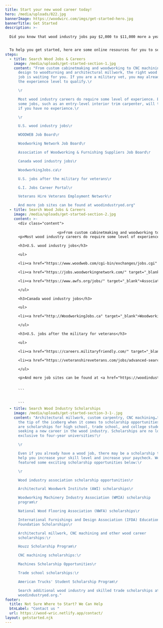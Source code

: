 ```yaml
---
title: Start your new wood career today!
hero: /media/uploads/822.jpg
bannerImage: https://woodwirc.com/imgs/get-started-hero.jpg
bannerTitle: Get Started
description: >-
  
  Did you know that wood industry jobs pay $2,000 to $11,000 more a year than many jobs that require a bachelor’s degree? What’s more, you can sometimes get paid while starting an entry-level woodworking job or other wood industry position while you train as an apprentice.


  To help you get started, here are some online resources for you to search for current jobs in the wood industry. No experience? No problem. Search the scholarship and apprenticeship opportunities below, to get the experience you need. In many cases, employers are looking for current apprentices to hire for entry-level jobs!
steps:
  - title: Search Wood Jobs & Careers
    image: /media/uploads/get-started-section-1.jpg
    content: "From custom cabinetmaking and woodworking to CNC machining and CAD
      design to woodturning and architectural millwork, the right wood industry
      job is waiting for you. If you are a military vet, you may already have
      the experience level to qualify.\r

      \r

      Most wood industry careers do require some level of experience. But
      some jobs, such as an entry-level interior trim carpenter, will train you
      if you have no experience.\r

      \r

      U.S. wood industry jobs\r

      WOODWEB Job Board\r

      Woodworking Network Job Board\r

      Association of Woodworking & Furnishing Suppliers Job Board\r

      Canada wood industry jobs\r

      WoodworkingJobs.ca\r

      U.S. jobs after the military for veterans\r

      G.I. Jobs Career Portal\r

      Veterans Hire Veterans Employment Network\r

      And more job sites can be found at woodindustryed.org"
  - title: Search Wood Jobs & Careers
    image: /media/uploads/get-started-section-2.jpg
    content: >-
      <div class="content">
      					
      					<p>From custom cabinetmaking and woodworking to CNC machining and CAD design to woodturning and architectural millwork, the right wood industry job is waiting for you. If you are a military vet, you may already have the experience level to qualify.</p>
      <p>Most wood industry careers do require some level of experience. But some jobs, such as an entry-level interior trim carpenter, will train you if you have no experience.</p>

      <h3>U.S. wood industry jobs</h3>

      <ul>

      <li><a href="https://www.woodweb.com/cgi-bin/exchanges/jobs.cgi" target="_blank">WOODWEB Job Board</a></li>

      <li><a href="https://jobs.woodworkingnetwork.com/" target="_blank">Woodworking Network Job Board</a></li>

      <li><a href="https://www.awfs.org/jobs/" target="_blank">Association of Woodworking &amp; Furnishing Suppliers Job Board</a></li>

      </ul>

      <h3>Canada wood industry jobs</h3>

      <ul>

      <li><a href="http://WoodworkingJobs.ca" target="_blank">WoodworkingJobs.ca</a></li>

      </ul>

      <h3>U.S. jobs after the military for veterans</h3>

      <ul>

      <li><a href="https://careers.militaryfriendly.com/" target="_blank">G.I. Jobs Career Portal</a></li>

      <li><a href="https://veteranshireveterans.com/jobs/advanced-search/" target="_blank">Veterans Hire Veterans Employment Network</a></li>

      </ul>

      <p>And more job sites can be found at <a href="https://woodindustryed.org/career-info-jobs/" target="_blank">woodindustryed.org</a></p>


      ```


      ```
  - title: Search Wood Industry Scholarships
    image: /media/uploads/get-started-section-3-1-.jpg
    content: "Architectural millwork, custom carpentry, CNC machining…these are just
      the tip of the iceberg when it comes to scholarship opportunities. There
      are scholarships for high school, trade school, and college students
      seeking a new career in the wood industry. Scholarships are no longer
      exclusive to four-year universities!\r

      \r

      Even if you already have a wood job, there may be a scholarship to
      help you increase your skill level and increase your paycheck. We’ve
      featured some exciting scholarship opportunities below:\r

      \r

      Wood industry association scholarship opportunities\r

      Architectural Woodwork Institute (AWI) scholarships\r

      Woodworking Machinery Industry Association (WMIA) scholarship
      program\r

      National Wood Flooring Association (NWFA) scholarships\r

      International Furnishings and Design Association (IFDA) Educational
      Foundation Scholarships\r

      Architectural millwork, CNC machining and other wood career
      scholarships:\r

      Houzz Scholarship Program\r

      CNC machining scholarships:\r

      Machines Scholarship Opportunities\r

      Trade school scholarships:\r

      American Trucks' Student Scholarship Program\r

      Search additional wood industry and skilled trade scholarships at
      woodindustryed.org."
footer:
  title: Not Sure Where to Start? We Can Help
  btnLabel: "Contact us "
  url: https://wood-wric.netlify.app/contact/
layout: getstarted.njk
---
```

